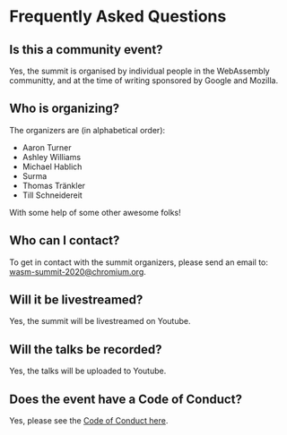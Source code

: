 # Frequently Asked Questions

## Is this a community event?

Yes, the summit is organised by individual people in the WebAssembly communitty, and at the time of writing sponsored by Google and Mozilla. 

## Who is organizing?

The organizers are (in alphabetical order):

* Aaron Turner
* Ashley Williams
* Michael Hablich
* Surma
* Thomas Tränkler
* Till Schneidereit

With some help of some other awesome folks!

## Who can I contact?

To get in contact with the summit organizers, please send an email to: [wasm-summit-2020@chromium.org](mailto:wasm-summit-2020@chromium.org).

## Will it be livestreamed?

Yes, the summit will be livestreamed on Youtube.

## Will the talks be recorded?

Yes, the talks will be uploaded to Youtube.

## Does the event have a Code of Conduct?

Yes, please see the [Code of Conduct here](https://github.com/WebAssemblySummit/webassemblysummit.github.io/blob/dev/CODE_OF_CONDUCT.md).


